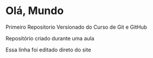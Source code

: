 # Olá, Mundo
 Primeiro Repositorio Versionado do Curso de Git e GitHub

Repositório criado durante uma aula

Essa linha foi editado direto do site
